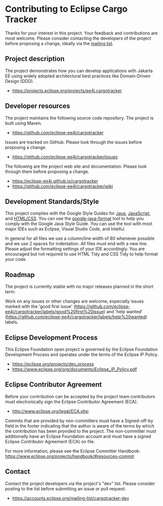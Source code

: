 # Contributing to Eclipse Cargo Tracker

Thanks for your interest in this project. Your feedback and contributions are most welcome. Please consider contacting the developers of the project before proposing a change, ideally via the [mailing list](https://accounts.eclipse.org/mailing-list/cargotracker-dev).

## Project description

The project demonstrates how you can develop applications with Jakarta EE using widely adopted architectural best practices like Domain-Driven Design (DDD).

* https://projects.eclipse.org/projects/ee4j.cargotracker

## Developer resources

The project maintains the following source code repository. The project is built using Maven.

* https://github.com/eclipse-ee4j/cargotracker

Issues are tracked on GitHub. Please look through the issues before proposing a change.

* https://github.com/eclipse-ee4j/cargotracker/issues

The following are the project web site and documentation. Please look through them before proposing a change.

* https://eclipse-ee4j.github.io/cargotracker
* https://github.com/eclipse-ee4j/cargotracker/wiki

## Development Standards/Style

This project complies with the Google Style Guides for [Java](https://google.github.io/styleguide/javaguide.html), [JavaScript](https://google.github.io/styleguide/jsguide.html), and [HTML/CSS](https://google.github.io/styleguide/htmlcssguide.html). You can use the [google-java-format](https://github.com/google/google-java-format) tool to help you comply with the Google Java Style Guide. You can use the tool with most major IDEs such as Eclipse, Visual Studio Code, and IntelliJ.

In general for all files we use a column/line width of 80 whenever possible and we use 2 spaces for indentation. All files must end with a new line. Please adjust the formatting settings of your IDE accordingly. You are encouraged but not required to use HTML Tidy and CSS Tidy to help format your code.

## Roadmap
The project is currently stable with no major releases planned in the short term.

Work on any issues or other changes are welcome, especially issues marked with the 'good first issue' (https://github.com/eclipse-ee4j/cargotracker/labels/good%20first%20issue) and 'help wanted' (https://github.com/eclipse-ee4j/cargotracker/labels/help%20wanted) labels.

## Eclipse Development Process

This Eclipse Foundation open project is governed by the Eclipse Foundation
Development Process and operates under the terms of the Eclipse IP Policy.

* https://eclipse.org/projects/dev_process
* https://www.eclipse.org/org/documents/Eclipse_IP_Policy.pdf

## Eclipse Contributor Agreement

Before your contribution can be accepted by the project team contributors must
electronically sign the Eclipse Contributor Agreement (ECA).

* http://www.eclipse.org/legal/ECA.php

Commits that are provided by non-committers must have a Signed-off-by field in
the footer indicating that the author is aware of the terms by which the
contribution has been provided to the project. The non-committer must
additionally have an Eclipse Foundation account and must have a signed Eclipse
Contributor Agreement (ECA) on file.

For more information, please see the Eclipse Committer Handbook:
https://www.eclipse.org/projects/handbook/#resources-commit

## Contact

Contact the project developers via the project's "dev" list. Please consider posting to the list before submitting an issue or pull request.

* https://accounts.eclipse.org/mailing-list/cargotracker-dev
